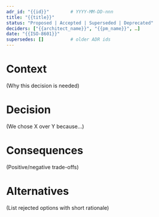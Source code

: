 ```yaml
---
adr_id: "{{id}}"        # YYYY-MM-DD-nnn
title: "{{title}}"
status: "Proposed | Accepted | Superseded | Deprecated"
deciders: ["{{architect_name}}", "{{pm_name}}", …]
date: "{{ISO-8601}}"
supersedes: []          # older ADR ids
---
```


# Context
(Why this decision is needed)

# Decision
(We chose X over Y because…)

# Consequences
(Positive/negative trade-offs)

# Alternatives
(List rejected options with short rationale)